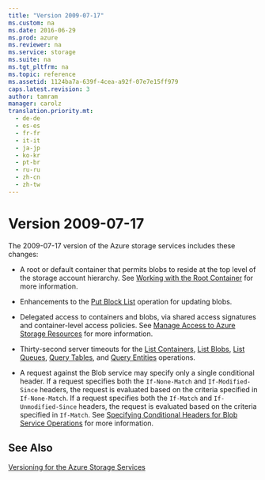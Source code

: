 ```yaml
---
title: "Version 2009-07-17"
ms.custom: na
ms.date: 2016-06-29
ms.prod: azure
ms.reviewer: na
ms.service: storage
ms.suite: na
ms.tgt_pltfrm: na
ms.topic: reference
ms.assetid: 1124ba7a-639f-4cea-a92f-07e7e15ff979
caps.latest.revision: 3
author: tamram
manager: carolz
translation.priority.mt: 
  - de-de
  - es-es
  - fr-fr
  - it-it
  - ja-jp
  - ko-kr
  - pt-br
  - ru-ru
  - zh-cn
  - zh-tw
---
```

# Version 2009-07-17
The 2009-07-17 version of the Azure storage services includes these changes:  
  
-   A root or default container that permits blobs to reside at the top level of the storage account hierarchy. See [Working with the Root Container](../fileservices/Working-with-the-Root-Container.md) for more information.  
  
-   Enhancements to the [Put Block List](../fileservices/Put-Block-List.md) operation for updating blobs.  
  
-   Delegated access to containers and blobs, via shared access signatures and container-level access policies. See [Manage Access to Azure Storage Resources](assetId:///c30f3d25-67a0-47b4-a05e-afee4126c7c8) for more information.  
  
-   Thirty-second server timeouts for the [List Containers](../fileservices/List-Containers2.md), [List Blobs](../fileservices/List-Blobs.md), [List Queues](../fileservices/List-Queues1.md), [Query Tables](../fileservices/Query-Tables.md), and [Query Entities](../fileservices/Query-Entities.md) operations.  
  
-   A request against the Blob service may specify only a single conditional header. If a request specifies both the `If-None-Match` and `If-Modified-Since` headers, the request is evaluated based on the criteria specified in `If-None-Match`. If a request specifies both the `If-Match` and `If-Unmodified-Since` headers, the request is evaluated based on the criteria specified in `If-Match`. See [Specifying Conditional Headers for Blob Service Operations](../fileservices/Specifying-Conditional-Headers-for-Blob-Service-Operations.md) for more information.  
  
## See Also  
 [Versioning for the Azure Storage Services](../fileservices/Versioning-for-the-Azure-Storage-Services.md)